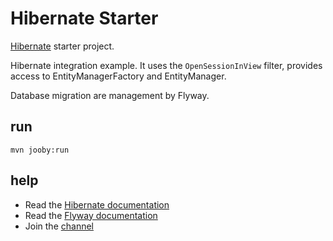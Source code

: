 # Hibernate Starter

[Hibernate](https://jooby.io/modules/hibernate) starter project.

Hibernate integration example. It uses the `OpenSessionInView` filter, provides access to EntityManagerFactory and EntityManager.

Database migration are management by Flyway.

## run

    mvn jooby:run

## help

* Read the [Hibernate documentation](https://jooby.io/modules/hibernate)
* Read the [Flyway documentation](https://jooby.io/modules/flyway)
* Join the [channel](https://gitter.im/jooby-project/jooby)
